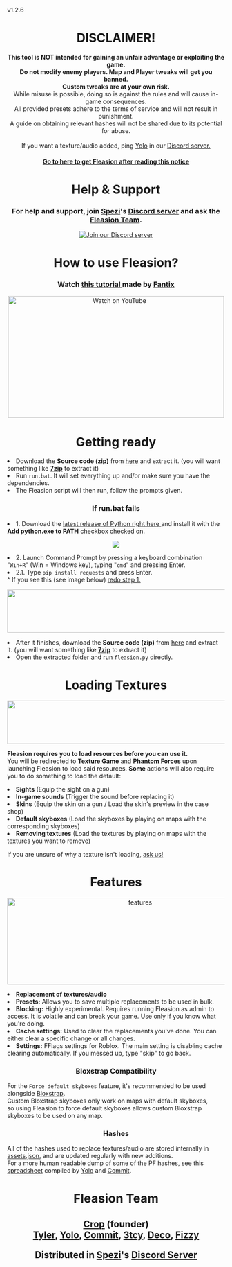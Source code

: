v1.2.6
<h1 align=center>DISCLAIMER!</h1>

<p align=center>
  <b> This tool is NOT intended for gaining an unfair advantage or exploiting the game. <br> Do not modify enemy players. Map and Player tweaks will get you banned. <br> Custom tweaks are at your own risk. </b> <br> While misuse is possible, doing so is against the rules and will cause in-game consequences.  <br> All provided presets adhere to the terms of service and will not result in punishment. <br> A guide on obtaining relevant hashes will not be shared due to its potential for abuse.<br><br>If you want a texture/audio added, ping <a href=https://discord.com/users/749886948579213352>Yolo</a> in our <a href=https://discord.gg/spezi> Discord server.</a>
</p>

<h4 align=center>
  <a href=#getting-ready>
    Go to here to get Fleasion after reading this notice
  </a>
</h4>

<h1 align="center">Help & Support</h1>

<h3 align="center">
  For help and support, join <a href=https://www.twitch.tv/sp_ezi>Spezi</a>'s <a href="https://discord.gg/spezi">Discord server</a> and ask the <a href=#fleasion-team>Fleasion Team</a>.
</h3>
<p></p>

<p align="center">
  <a href="https://discord.gg/spezi">
    <img src="https://invidget.switchblade.xyz/spezi" alt="Join our Discord server">
  </a>
</p>

<h1 align="center">How to use Fleasion?</h1>

<h3 align="center">
  Watch <a href="https://www.youtube.com/watch?v=P1Iva68epaU"> this tutorial </a> made by <a href=https://www.youtube.com/@FantixYT>Fantix</a>
</h3>
<p></p>

<p align="center">
  <a href="https://www.youtube.com/watch?v=P1Iva68epaU" target="_blank">
    <img src="https://i.ytimg.com/vi/P1Iva68epaU/maxresdefault.jpg" alt="Watch on YouTube" width="500" height="281">
  </a>
</p>



<h1 align=center>Getting ready</h1>

<li>Download the <b>Source code (zip)</b> from <a href="https://github.com/CroppingFlea479/Fleasion/releases/latest">here</a> and extract it. (you will want something like <a href=https://www.7-zip.org/download.html><b>7zip</b></a> to extract it)
<li>Run <code>run.bat</code>. It will set everything up and/or make sure you have the dependencies.
<li>The Fleasion script will then run, follow the prompts given.

<h3 align=center>If run.bat fails</h3>

  <li>1. Download the <a href=https://www.python.org/ftp/python/3.12.6/python-3.12.6-amd64.exe> latest release of Python right here </a> and install it with the <b>Add python.exe to PATH</b> checkbox checked on.
  <p align=center>
    <a>
      <img src=https://github.com/user-attachments/assets/3f3833e4-280e-44c9-9b04-21d0e9cf471f>
    </a>
  </p>
  <li>2. Launch Command Prompt by pressing a keyboard combination "<code>Win+R</code>" (Win = Windows key), typing "<code>cmd</code>" and pressing Enter.
  <li>2.1. Type <code>pip install requests</code> and press Enter.</li>
  ^ If you see this (see image below) <a href=https://github.com/CroppingFlea479/Fleasion/#if-runbat-fails>redo step 1.</a>
  <p align=center>
    <a>
      <img src=https://github.com/user-attachments/assets/20428d0e-c943-4782-ac59-773d63452dcf width=800 height=100>
    </a>
  </p>
  <li> After it finishes, download the <b>Source code (zip)</b> from <a href="https://github.com/CroppingFlea479/Fleasion/releases/latest">here</a> and extract it. (you will want something like <a href=https://www.7-zip.org/download.html><b>7zip</b></a> to extract it)
  <li> Open the extracted folder and run <code>fleasion.py</code> directly.

<p></p>

<h1 align="center">Loading Textures</h1>

  <p align=center>
    <a>
      <img src=https://github.com/user-attachments/assets/a17717a8-26b3-4aa5-ad98-16fd69b2836f width=600 height=100>
    </a>
  </p>

<b>Fleasion requires you to load resources before you can use it.</b> <br>You will be redirected to <a href=https://www.roblox.com/games/18504289170/Texture-Game><b>Texture Game</b></a>
and <a href=https://www.roblox.com/games/292439477/Phantom-Forces><b>Phantom Forces</b></a> upon launching Fleasion to load said resources. <b>Some</b> actions will also require you to do something to load the default:
<li> <b>Sights</b> (Equip the sight on a gun)
<li> <b>In-game sounds</b> (Trigger the sound before replacing it)
<li> <b>Skins</b> (Equip the skin on a gun / Load the skin's preview in the case shop)
<li> <b>Default skyboxes</b> (Load the skyboxes by playing on maps with the corresponding skyboxes)
<li> <b>Removing textures</b> (Load the textures by playing on maps with the textures you want to remove)
<p></p>
If you are unsure of why a texture isn't loading, <a href=https://github.com/CroppingFlea479/Fleasion/#help--support>ask us!</a>

<p></p>

<h1 align=center>Features</h1>
  <p align=center>
    <a>
      <img src=https://github.com/user-attachments/assets/5426e892-b5d6-434a-92c9-35a7573bcf49 alt=features width=600 height=200>
    </a>
  </p>
<li> <b>Replacement of textures/audio</b>
<li> <b>Presets:</b> Allows you to save multiple replacements to be used in bulk.
<li> <b>Blocking:</b> Highly experimental. Requires running Fleasion as admin to access. It is volatile and can break your game. Use only if you know what you're doing.
<li> <b>Cache settings:</b> Used to clear the replacements you've done. You can either clear a specific change or all changes.
<li> <b>Settings:</b> FFlags settings for Roblox. The main setting is disabling cache clearing automatically.
If you messed up, type "skip" to go back.

<h3 align="center">Bloxstrap Compatibility</h3>
For the <code>Force default skyboxes</code> feature, it's recommended to be used alongside <a href=https://bloxstrap.pizzaboxer.xyz>Bloxstrap</a>. <br>
Custom Bloxstrap skyboxes only work on maps with default skyboxes, <br> so using Fleasion to force default skyboxes allows custom Bloxstrap 
skyboxes to be used on any map.


<h3 align=center>Hashes</h3>
<p>
All of the hashes used to replace textures/audio are stored internally in <a href=https://github.com/CroppingFlea479/Fleasion/blob/main/assets.json>assets.json</a>, and are updated regularly with new additions. <br>
For a more human readable dump of some of the PF hashes, see this <a href=https://docs.google.com/spreadsheets/d/1S7GexRGkgiDXit8qabV7rYFOctO6FraZrrTm1-Rru_4/edit?usp=sharing>spreadsheet</a> compiled by <a href=https://discord.com/users/749886948579213352>Yolo</a> and <a href=https://discord.com/users/391844483970498562>Commit</a>.
</p>
<h1 align=center>Fleasion Team</h1>

<h2 align=center>
  <a>
    <a href=https://discord.com/users/776150381280886815>Crop</a> (founder)<br>
    <a href=https://discord.com/users/333184650606411776>Tyler</a>,
    <a href=https://discord.com/users/749886948579213352>Yolo</a>,
    <a href=https://discord.com/users/391844483970498562>Commit</a>,
    <a href=https://discord.com/users/1198598120775364659>3tcy</a>,
    <a href=https://discord.com/users/629024378402766900>Deco</a>,
    <a href=https://discord.com/users/898381322278551572>Fizzy</a>
  </a>
</h>
<p></p>
Distributed in <a href=https://www.twitch.tv/sp_ezi>Spezi</a>'s <a href=https://discord.gg/spezi>Discord Server</a>
